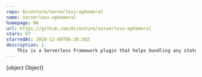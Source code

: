 ```yaml
---
repo: Accenture/serverless-ephemeral
name: serverless-ephemeral
homepage: NA
url: https://github.com/Accenture/serverless-ephemeral
stars: 67
starredAt: 2018-12-09T06:36:20Z
description: |-
    This is a Serverless Framework plugin that helps bundling any stateless zipped library to AWS Lambda.
---
```


[object Object]
